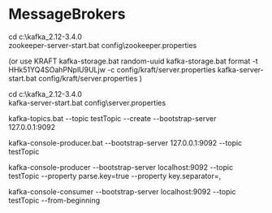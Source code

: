 # MessageBrokers

cd c:\kafka_2.12-3.4.0\
zookeeper-server-start.bat config\zookeeper.properties

(or use KRAFT
kafka-storage.bat random-uuid
kafka-storage.bat format -t HHk51YQ4SOahPNplU9ULjw -c config/kraft/server.properties
kafka-server-start.bat config/kraft/server.properties
)

cd c:\kafka_2.12-3.4.0\
kafka-server-start.bat config\server.properties

kafka-topics.bat --topic testTopic --create --bootstrap-server 127.0.0.1:9092

kafka-console-producer.bat --bootstrap-server 127.0.0.1:9092 --topic testTopic 

kafka-console-producer --bootstrap-server localhost:9092 --topic testTopic --property parse.key=true --property key.separator=,

kafka-console-consumer --bootstrap-server localhost:9092 --topic testTopic --from-beginning
